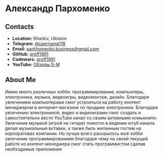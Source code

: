 # Александр Пархоменко

## Contacts
* **Location:** Kharkiv, Ukraine
* **Telegram:** [@username118](https://t.me/username118)
* **Email:** parkhomenko.business@gmail.com
* **GitHub:** [proff1991](https://github.com/proff1991)
* **Codewars:** [proff1991](https://www.codewars.com/users/proff1991)
* **YouTube:** [Обзоры S-M](https://www.youtube.com/channel/UCV1oB1TOfm6CNKfwRZVFzWQ)

## About Me
Имею много различных хобби: программирование, компьютеры, электроника, музыка, видеоигры, видеомонтаж, дизайн. Благодаря увлечением компьютерами смог устроиться на работу контент менеджером в интернет-магазине по продаже электроники. Благодаря увлечению электроникой, видео и видеоиграми смог создать и самостоятельно вести YouTube канал со своим активными комьюнити. Увлечение музыкой (игрой на гитаре) помогло в ведении ютуб канала делая музыкальные вставки, а также быть желанным гостем на корпоративах компании. Но лучше всего раскрылось моё хобби увлечение программированием благодаря чему на своей текущей работе из контент-менеджера смог стать программистом сделав необходимые приложения 
